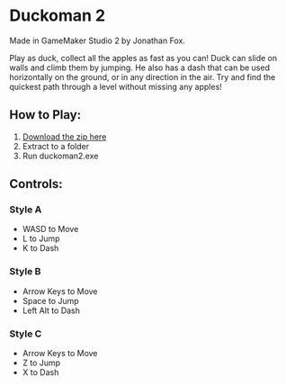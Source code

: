 # Duckoman 2

Made in GameMaker Studio 2 by Jonathan Fox. 

Play as duck, collect all the apples as fast as you can! Duck can slide on walls and climb them by jumping. He also has a dash that can be used horizontally on the ground, or in any direction in the air. Try and find the quickest path through a level without missing any apples!

## How to Play:
1. [Download the zip here](https://github.com/FishWash/duckoman2/raw/master/Duckoman2.zip)
2. Extract to a folder
3. Run duckoman2.exe

## Controls:
### Style A
  - WASD to Move
  - L to Jump
  - K to Dash
### Style B
  - Arrow Keys to Move
  - Space to Jump
  - Left Alt to Dash
### Style C
  - Arrow Keys to Move
  - Z to Jump
  - X to Dash